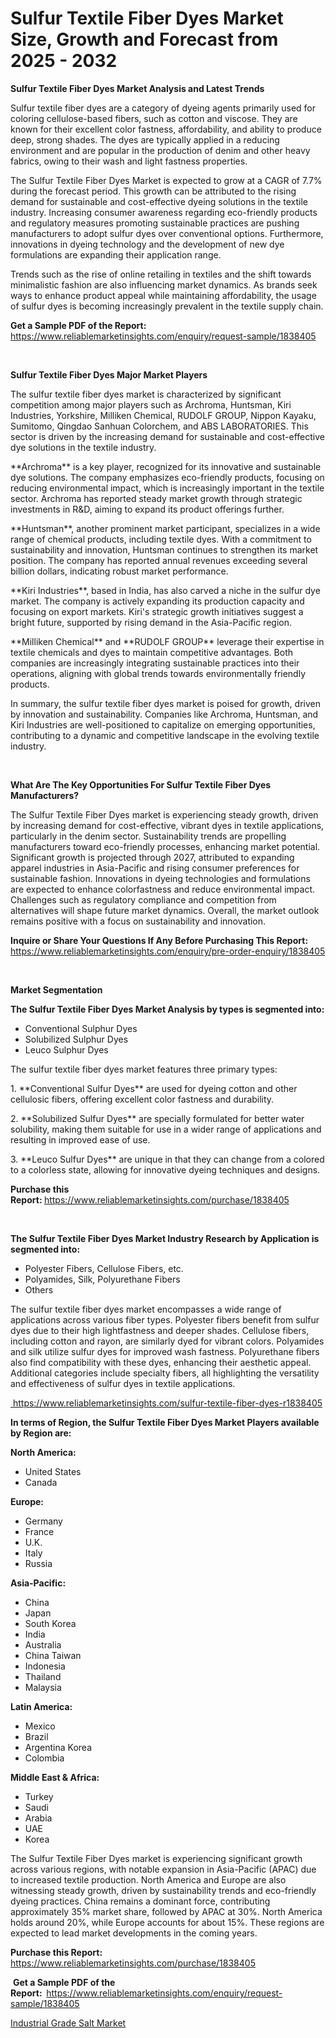 <p><h1>Sulfur Textile Fiber Dyes Market Size, Growth and Forecast from 2025 - 2032</h1></p><p><strong>Sulfur Textile Fiber Dyes Market Analysis and Latest Trends</strong></p>
<p><p>Sulfur textile fiber dyes are a category of dyeing agents primarily used for coloring cellulose-based fibers, such as cotton and viscose. They are known for their excellent color fastness, affordability, and ability to produce deep, strong shades. The dyes are typically applied in a reducing environment and are popular in the production of denim and other heavy fabrics, owing to their wash and light fastness properties.</p><p>The Sulfur Textile Fiber Dyes Market is expected to grow at a CAGR of 7.7% during the forecast period. This growth can be attributed to the rising demand for sustainable and cost-effective dyeing solutions in the textile industry. Increasing consumer awareness regarding eco-friendly products and regulatory measures promoting sustainable practices are pushing manufacturers to adopt sulfur dyes over conventional options. Furthermore, innovations in dyeing technology and the development of new dye formulations are expanding their application range. </p><p>Trends such as the rise of online retailing in textiles and the shift towards minimalistic fashion are also influencing market dynamics. As brands seek ways to enhance product appeal while maintaining affordability, the usage of sulfur dyes is becoming increasingly prevalent in the textile supply chain.</p></p>
<p><strong>Get a Sample PDF of the Report:&nbsp;</strong> <a href="https://www.reliablemarketinsights.com/enquiry/request-sample/1838405?utm_campaign=3047&utm_medium=2&utm_source=Github&utm_content=ia&utm_term=03042025&utm_id=sulfur-textile-fiber-dyes">https://www.reliablemarketinsights.com/enquiry/request-sample/1838405</a></p>
<p>&nbsp;</p>
<p><strong>Sulfur Textile Fiber Dyes Major Market Players</strong></p>
<p><p>The sulfur textile fiber dyes market is characterized by significant competition among major players such as Archroma, Huntsman, Kiri Industries, Yorkshire, Milliken Chemical, RUDOLF GROUP, Nippon Kayaku, Sumitomo, Qingdao Sanhuan Colorchem, and ABS LABORATORIES. This sector is driven by the increasing demand for sustainable and cost-effective dye solutions in the textile industry.</p><p>**Archroma** is a key player, recognized for its innovative and sustainable dye solutions. The company emphasizes eco-friendly products, focusing on reducing environmental impact, which is increasingly important in the textile sector. Archroma has reported steady market growth through strategic investments in R&D, aiming to expand its product offerings further.</p><p>**Huntsman**, another prominent market participant, specializes in a wide range of chemical products, including textile dyes. With a commitment to sustainability and innovation, Huntsman continues to strengthen its market position. The company has reported annual revenues exceeding several billion dollars, indicating robust market performance.</p><p>**Kiri Industries**, based in India, has also carved a niche in the sulfur dye market. The company is actively expanding its production capacity and focusing on export markets. Kiri's strategic growth initiatives suggest a bright future, supported by rising demand in the Asia-Pacific region.</p><p>**Milliken Chemical** and **RUDOLF GROUP** leverage their expertise in textile chemicals and dyes to maintain competitive advantages. Both companies are increasingly integrating sustainable practices into their operations, aligning with global trends towards environmentally friendly products.</p><p>In summary, the sulfur textile fiber dyes market is poised for growth, driven by innovation and sustainability. Companies like Archroma, Huntsman, and Kiri Industries are well-positioned to capitalize on emerging opportunities, contributing to a dynamic and competitive landscape in the evolving textile industry.</p></p>
<p>&nbsp;</p>
<p><strong>What Are The Key Opportunities For Sulfur Textile Fiber Dyes Manufacturers?</strong></p>
<p><p>The Sulfur Textile Fiber Dyes market is experiencing steady growth, driven by increasing demand for cost-effective, vibrant dyes in textile applications, particularly in the denim sector. Sustainability trends are propelling manufacturers toward eco-friendly processes, enhancing market potential. Significant growth is projected through 2027, attributed to expanding apparel industries in Asia-Pacific and rising consumer preferences for sustainable fashion. Innovations in dyeing technologies and formulations are expected to enhance colorfastness and reduce environmental impact. Challenges such as regulatory compliance and competition from alternatives will shape future market dynamics. Overall, the market outlook remains positive with a focus on sustainability and innovation.</p></p>
<p><strong>Inquire or Share Your Questions If Any Before Purchasing This Report:</strong> <a href="https://www.reliablemarketinsights.com/enquiry/pre-order-enquiry/1838405?utm_campaign=3047&utm_medium=2&utm_source=Github&utm_content=ia&utm_term=03042025&utm_id=sulfur-textile-fiber-dyes">https://www.reliablemarketinsights.com/enquiry/pre-order-enquiry/1838405</a></p>
<p>&nbsp;</p>
<p><strong>Market Segmentation</strong></p>
<p><strong>The Sulfur Textile Fiber Dyes Market Analysis by types is segmented into:</strong></p>
<p><ul><li>Conventional Sulphur Dyes</li><li>Solubilized Sulphur Dyes</li><li>Leuco Sulphur Dyes</li></ul></p>
<p><p>The sulfur textile fiber dyes market features three primary types: </p><p>1. **Conventional Sulfur Dyes** are used for dyeing cotton and other cellulosic fibers, offering excellent color fastness and durability.</p><p>2. **Solubilized Sulfur Dyes** are specially formulated for better water solubility, making them suitable for use in a wider range of applications and resulting in improved ease of use.</p><p>3. **Leuco Sulfur Dyes** are unique in that they can change from a colored to a colorless state, allowing for innovative dyeing techniques and designs.</p></p>
<p><strong>Purchase this Report:&nbsp;</strong><a href="https://www.reliablemarketinsights.com/purchase/1838405?utm_campaign=3047&utm_medium=2&utm_source=Github&utm_content=ia&utm_term=03042025&utm_id=sulfur-textile-fiber-dyes">https://www.reliablemarketinsights.com/purchase/1838405</a></p>
<p>&nbsp;</p>
<p><strong>The Sulfur Textile Fiber Dyes Market Industry Research by Application is segmented into:</strong></p>
<p><ul><li>Polyester Fibers, Cellulose Fibers, etc.</li><li>Polyamides, Silk, Polyurethane Fibers</li><li>Others</li></ul></p>
<p><p>The sulfur textile fiber dyes market encompasses a wide range of applications across various fiber types. Polyester fibers benefit from sulfur dyes due to their high lightfastness and deeper shades. Cellulose fibers, including cotton and rayon, are similarly dyed for vibrant colors. Polyamides and silk utilize sulfur dyes for improved wash fastness. Polyurethane fibers also find compatibility with these dyes, enhancing their aesthetic appeal. Additional categories include specialty fibers, all highlighting the versatility and effectiveness of sulfur dyes in textile applications.</p></p>
<p><a href="https://www.reliablemarketinsights.com/sulfur-textile-fiber-dyes-r1838405?utm_campaign=3047&utm_medium=2&utm_source=Github&utm_content=ia&utm_term=03042025&utm_id=sulfur-textile-fiber-dyes">&nbsp;https://www.reliablemarketinsights.com/sulfur-textile-fiber-dyes-r1838405</a></p>
<p><strong>In terms of Region, the Sulfur Textile Fiber Dyes Market Players available by Region are:</strong></p>
<p>
    <p> <strong> North America: </strong>
        <ul>
            <li>United States</li>
            <li>Canada</li>
        </ul>
        </p> 
    <p> <strong> Europe: </strong>
        <ul>
            <li>Germany</li>
            <li>France</li>
            <li>U.K.</li>
            <li>Italy</li>
            <li>Russia</li>
        </ul>
        </p> 
    <p> <strong> Asia-Pacific: </strong>
        <ul>
            <li>China</li>
            <li>Japan</li>
            <li>South Korea</li>
            <li>India</li>
            <li>Australia</li>
            <li>China Taiwan</li>
            <li>Indonesia</li>
            <li>Thailand</li>
            <li>Malaysia</li>
        </ul>
        </p> 
    <p> <strong> Latin America: </strong>
        <ul>
            <li>Mexico</li>
            <li>Brazil</li>
            <li>Argentina Korea</li>
            <li>Colombia</li>
        </ul>
        </p> 
    <p> <strong> Middle East & Africa: </strong>
        <ul>
            <li>Turkey</li>
            <li>Saudi</li>
            <li>Arabia</li>
            <li>UAE</li>
            <li>Korea</li>
        </ul>
    </p>
    </p>
<p><p>The Sulfur Textile Fiber Dyes market is experiencing significant growth across various regions, with notable expansion in Asia-Pacific (APAC) due to increased textile production. North America and Europe are also witnessing steady growth, driven by sustainability trends and eco-friendly dyeing practices. China remains a dominant force, contributing approximately 35% market share, followed by APAC at 30%. North America holds around 20%, while Europe accounts for about 15%. These regions are expected to lead market developments in the coming years.</p></p>
<p><strong>Purchase this Report: </strong><a href="https://www.reliablemarketinsights.com/purchase/1838405?utm_campaign=3047&utm_medium=2&utm_source=Github&utm_content=ia&utm_term=03042025&utm_id=sulfur-textile-fiber-dyes">https://www.reliablemarketinsights.com/purchase/1838405</a></p>
<p>&nbsp;<strong>Get a Sample PDF of the Report:&nbsp;&nbsp;</strong><a href="https://www.reliablemarketinsights.com/enquiry/request-sample/1838405?utm_campaign=3047&utm_medium=2&utm_source=Github&utm_content=ia&utm_term=03042025&utm_id=sulfur-textile-fiber-dyes">https://www.reliablemarketinsights.com/enquiry/request-sample/1838405</a></p>
<p><strong></strong></p>
<p><p><a href="https://github.com/amoakuolaopa/Market-Research-Report-List-1/blob/main/industrial-grade-salt-market.md?utm_campaign=3047&utm_medium=2&utm_source=Github&utm_content=ia&utm_term=03042025&utm_id=sulfur-textile-fiber-dyes">Industrial Grade Salt Market</a></p></p>